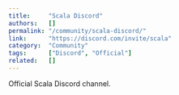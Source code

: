 ```yaml
---
title:     "Scala Discord"
authors:   []
permalink: "/community/scala-discord/"
link:      "https://discord.com/invite/scala"
category:  "Community"
tags:      ["Discord", "Official"]
related:   []
---
```


Official Scala Discord channel.
